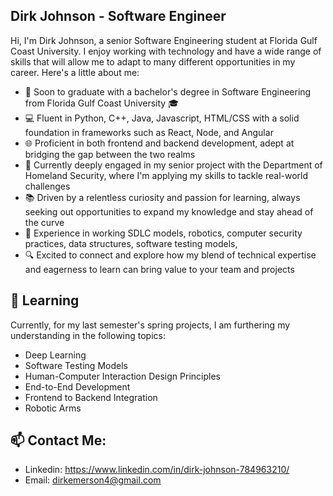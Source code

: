 
## Dirk Johnson - Software Engineer
Hi, I'm Dirk Johnson, a senior Software Engineering student at Florida Gulf Coast University. I enjoy working with technology and have a wide range of skills that will allow me to adapt to many different opportunities in my career. Here's a little about me:

* 🚀 Soon to graduate with a bachelor's degree in Software Engineering from Florida Gulf Coast University 🎓
* 💻 Fluent in Python, C++, Java,  Javascript, HTML/CSS with a solid foundation in frameworks such as React, Node, and Angular
* 🌐 Proficient in both frontend and backend development, adept at bridging the gap between the two realms
* 🌟 Currently deeply engaged in my senior project with the Department of Homeland Security, where I'm applying my skills to tackle real-world challenges
* 📚 Driven by a relentless curiosity and passion for learning, always seeking out opportunities to expand my knowledge and stay ahead of the curve
* 💼 Experience in working SDLC models, robotics, computer security practices, data structures, software testing models, 
* 🔍 Excited to connect and explore how my blend of technical expertise and eagerness to learn can bring value to your team and projects

## 🌱 Learning
Currently, for my last semester's spring projects, I am furthering my understanding in the following topics:
* Deep Learning
* Software Testing Models
* Human-Computer Interaction Design Principles
* End-to-End Development
* Frontend to Backend Integration
* Robotic Arms

## 📫 Contact Me:
* Linkedin: https://www.linkedin.com/in/dirk-johnson-784963210/
* Email: dirkemerson4@gmail.com
